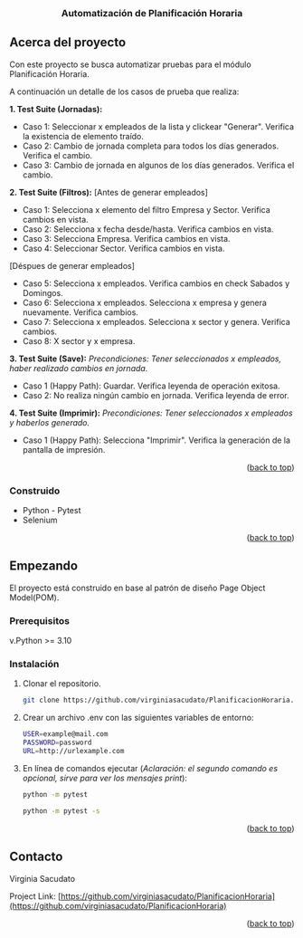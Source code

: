 
<!-- PROJECT LOGO -->
<br />
<div>
  <a href="https://github.com/virginiasacudato/PlanificacionHoraria">
   
  </a>

<h3 align="center">Automatización de Planificación Horaria</h3>






<!-- ABOUT THE PROJECT -->
## Acerca del proyecto

Con este proyecto se busca automatizar pruebas para el módulo Planificación Horaria.

A continuación un detalle de los casos de prueba que realiza:

**1. Test Suite (Jornadas):**
- Caso 1: Seleccionar x empleados de la lista y clickear "Generar". Verifica la existencia de elemento traído.
- Caso 2: Cambio de jornada completa para todos los días generados. Verifica el cambio.
- Caso 3: Cambio de jornada en algunos de los días generados. Verifica el cambio.

**2. Test Suite (Filtros):**
[Antes de generar empleados]
- Caso 1: Selecciona x elemento del filtro Empresa y Sector. Verifica cambios en vista.
- Caso 2: Selecciona x fecha desde/hasta. Verifica cambios en vista.
- Caso 3: Selecciona Empresa. Verifica cambios en vista.
- Caso 4: Seleccionar Sector. Verifica cambios en vista.

[Déspues de generar empleados]
- Caso 5: Selecciona x empleados. Verifica cambios en check Sabados y Domingos.
- Caso 6: Selecciona x empleados. Selecciona x empresa y genera nuevamente. Verifica cambios.
- Caso 7: Selecciona x empleados. Selecciona x sector y genera. Verifica cambios.
- Caso 8: X sector y x empresa.

**3. Test Suite (Save):**
*Precondiciones: Tener seleccionados x empleados, haber realizado cambios en jornada.*
- Caso 1 (Happy Path): Guardar. Verifica leyenda de operación exitosa.
- Caso 2: No realiza ningún cambio en jornada. Verifica leyenda de error.

**4. Test Suite (Imprimir):**
*Precondiciones: Tener seleccionados x empleados y haberlos generado.*
- Caso 1 (Happy Path): Selecciona "Imprimir". Verifica la generación de la pantalla de impresión.

<p align="right">(<a href="#readme-top">back to top</a>)</p>



### Construido

* Python - Pytest
* Selenium


<p align="right">(<a href="#readme-top">back to top</a>)</p>



<!-- GETTING STARTED -->
## Empezando

El proyecto está construido en base al patrón de diseño Page Object Model(POM).

### Prerequisitos

v.Python >= 3.10

### Instalación

1. Clonar el repositorio.
   ```sh
   git clone https://github.com/virginiasacudato/PlanificacionHoraria.git
   ```
2. Crear un archivo .env con las siguientes variables de entorno:
   ```sh
   USER=example@mail.com
   PASSWORD=password
   URL=http://urlexample.com
   ```
3. En línea de comandos ejecutar (*Aclaración: el segundo comando es opcional, sirve para ver los mensajes print*):
   ```sh
   python -m pytest
   ```
   ```sh
   python -m pytest -s
   ```

<p align="right">(<a href="#readme-top">back to top</a>)</p>



<!-- CONTACT -->
## Contacto

Virginia Sacudato

Project Link: [https://github.com/virginiasacudato/PlanificacionHoraria](https://github.com/virginiasacudato/PlanificacionHoraria)

<p align="right">(<a href="#readme-top">back to top</a>)</p>


 